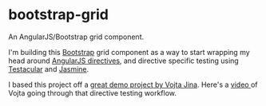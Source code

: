 bootstrap-grid
==============

An AngularJS/Bootstrap grid component.

I'm building this [Bootstrap](http://twitter.github.com/bootstrap/ "Twitter Bootstrap") grid component as a way to start wrapping my head around [AngularJS directives](http://docs.angularjs.org/guide/directive "AngularJS directives"), and directive specific testing using [Testacular](http://vojtajina.github.com/testacular/ "Testacular") and [Jasmine](http://pivotal.github.com/jasmine/ "Jasmine"). 

I based this project off a [great demo project by Vojta Jina](https://github.com/vojtajina/ng-directive-testing "ng-directive-testing"). Here's a [video ](http://www.youtube.com/watch?v=rB5b67Cg6bc "Testing Directives") of Vojta going through that directive testing workflow.